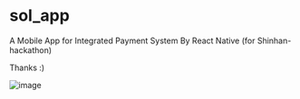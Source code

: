 # sol_app
A Mobile App for Integrated Payment System By React Native (for Shinhan-hackathon)

Thanks :)

![image](https://user-images.githubusercontent.com/41983244/74673327-59dfdc00-51f2-11ea-99e6-31e21c765a96.png)
